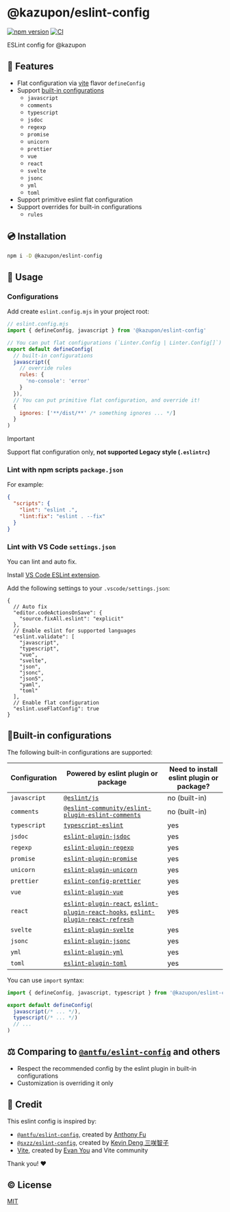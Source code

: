 # @kazupon/eslint-config

[![npm version][npm-version-src]][npm-version-href]
[![CI][ci-src]][ci-href]

ESLint config for @kazupon

## 🌟 Features

- Flat configuration via [vite](https://vitejs.dev/config/) flavor `defineConfig`
- Support [built-in configurations](#built-in-configurations)
  - `javascript`
  - `comments`
  - `typescript`
  - `jsdoc`
  - `regexp`
  - `promise`
  - `unicorn`
  - `prettier`
  - `vue`
  - `react`
  - `svelte`
  - `jsonc`
  - `yml`
  - `toml`
- Support primitive eslint flat configuration
- Support overrides for built-in configurations
  - `rules`

## 💿 Installation

```sh
npm i -D @kazupon/eslint-config
```

## 🚀 Usage

### Configurations

Add create `eslint.config.mjs` in your project root:

```js
// eslint.config.mjs
import { defineConfig, javascript } from '@kazupon/eslint-config'

// You can put flat configurations (`Linter.Config | Linter.Config[]`)
export default defineConfig(
  // built-in configurations
  javascript({
    // override rules
    rules: {
      'no-console': 'error'
    }
  }),
  // You can put primitive flat configuration, and override it!
  {
    ignores: ['**/dist/**' /* something ignores ... */]
  }
)
```

> [!IMPORTANT]
> Support flat configuration only, **not supported Legacy style (`.eslintrc`)**

### Lint with npm scripts `package.json`

For example:

```json
{
  "scripts": {
    "lint": "eslint .",
    "lint:fix": "eslint . --fix"
  }
}
```

### Lint with VS Code `settings.json`

You can lint and auto fix.

Install [VS Code ESLint extension](https://marketplace.visualstudio.com/items?itemName=dbaeumer.vscode-eslint).

Add the following settings to your `.vscode/settings.json`:

```jsonc
{
  // Auto fix
  "editor.codeActionsOnSave": {
    "source.fixAll.eslint": "explicit"
  },
  // Enable eslint for supported languages
  "eslint.validate": [
    "javascript",
    "typescript",
    "vue",
    "svelte",
    "json",
    "jsonc",
    "json5",
    "yaml",
    "toml"
  ],
  // Enable flat configuration
  "eslint.useFlatConfig": true
}
```

## 🔨Built-in configurations

The following built-in configurations are supported:

| Configuration | Powered by eslint plugin or package                                                                                                                                                                                                                            | Need to install eslint plugin or package? |
| ------------- | -------------------------------------------------------------------------------------------------------------------------------------------------------------------------------------------------------------------------------------------------------------- | ----------------------------------------- |
| `javascript`  | [`@eslint/js`](https://www.npmjs.com/package/@eslint/js)                                                                                                                                                                                                       | no (built-in)                             |
| `comments`    | [`@eslint-community/eslint-plugin-eslint-comments`](https://www.npmjs.com/package/@eslint-community/eslint-plugin-eslint-comments)                                                                                                                             | no (built-in)                             |
| `typescript`  | [`typescript-eslint`](https://www.npmjs.com/package/typescript-eslint)                                                                                                                                                                                         | yes                                       |
| `jsdoc`       | [`eslint-plugin-jsdoc`](https://www.npmjs.com/package/eslint-plugin-jsdoc)                                                                                                                                                                                     | yes                                       |
| `regexp`      | [`eslint-plugin-regexp`](https://www.npmjs.com/package/eslint-plugin-regexp)                                                                                                                                                                                   | yes                                       |
| `promise`     | [`eslint-plugin-promise`](https://www.npmjs.com/package/eslint-plugin-promise)                                                                                                                                                                                 | yes                                       |
| `unicorn`     | [`eslint-plugin-unicorn`](https://www.npmjs.com/package/eslint-plugin-unicorn)                                                                                                                                                                                 | yes                                       |
| `prettier`    | [`eslint-config-prettier`](https://www.npmjs.com/package/eslint-config-prettier)                                                                                                                                                                               | yes                                       |
| `vue`         | [`eslint-plugin-vue`](https://www.npmjs.com/package/eslint-plugin-vue)                                                                                                                                                                                         | yes                                       |
| `react`       | [`eslint-plugin-react`](https://www.npmjs.com/package/eslint-plugin-react), [`eslint-plugin-react-hooks`](https://www.npmjs.com/package/eslint-plugin-react-hooks), [`eslint-plugin-react-refresh`](https://www.npmjs.com/package/eslint-plugin-react-refresh) | yes                                       |
| `svelte`      | [`eslint-plugin-svelte`](https://www.npmjs.com/package/eslint-plugin-svelte)                                                                                                                                                                                   | yes                                       |
| `jsonc`       | [`eslint-plugin-jsonc`](https://www.npmjs.com/package/eslint-plugin-jsonc)                                                                                                                                                                                     | yes                                       |
| `yml`         | [`eslint-plugin-yml`](https://www.npmjs.com/package/eslint-plugin-yml)                                                                                                                                                                                         | yes                                       |
| `toml`        | [`eslint-plugin-toml`](https://www.npmjs.com/package/eslint-plugin-toml)                                                                                                                                                                                       | yes                                       |

You can use `import` syntax:

```js
import { defineConfig, javascript, typescript } from '@kazupon/eslint-config'

export default defineConfig(
  javascript(/* ... */),
  typescript(/* ... */)
  // ...
)
```

## ⚖️ Comparing to [`@antfu/eslint-config`](https://github.com/antfu/eslint-config) and others

- Respect the recommended config by the eslint plugin in built-in configurations
- Customization is overriding it only

## 💖 Credit

This eslint config is inspired by:

- [`@antfu/eslint-config`](https://github.com/antfu/eslint-config), created by [Anthony Fu](https://github.com/antfu)
- [`@sxzz/eslint-config`](https://github.com/sxzz/eslint-config), created by [Kevin Deng 三咲智子](https://github.com/sxzz)
- [Vite](https://github.com/vitejs/vite), created by [Evan You](https://github.com/yyx990803) and Vite community

Thank you! ❤️

## ©️ License

[MIT](http://opensource.org/licenses/MIT)

<!-- Badges -->

[npm-version-src]: https://img.shields.io/npm/v/@kazupon/eslint-config?style=flat
[npm-version-href]: https://npmjs.com/package/@kazupon/eslint-config
[npm-downloads-src]: https://img.shields.io/npm/dm/@kazupon/eslint-config?style=flat
[npm-downloads-href]: https://npmjs.com/package/@kazupon/eslint-config
[ci-src]: https://github.com/kazupon/eslint-config/actions/workflows/ci.yml/badge.svg
[ci-href]: https://github.com/kazupon/eslint-config/actions/workflows/ci.yml

